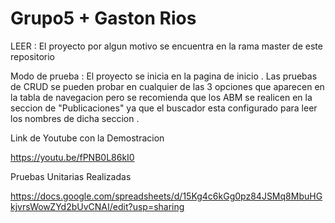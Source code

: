 # Grupo5 + Gaston Rios

LEER : El proyecto por algun motivo se encuentra en la rama master de este repositorio

Modo de prueba :
El proyecto se inicia en la pagina de inicio . Las pruebas de CRUD se pueden probar en cualquier de las 3 opciones que aparecen en la tabla de navegacion pero se recomienda que los ABM se realicen en la seccion de "Publicaciones" ya que el buscador esta configurado para leer los nombres de dicha seccion .

Link de Youtube con la Demostracion 

https://youtu.be/fPNB0L86kI0

Pruebas Unitarias Realizadas

https://docs.google.com/spreadsheets/d/15Kg4c6kGg0pz84JSMq8MbuHGkjvrsWowZYd2bUvCNAI/edit?usp=sharing


